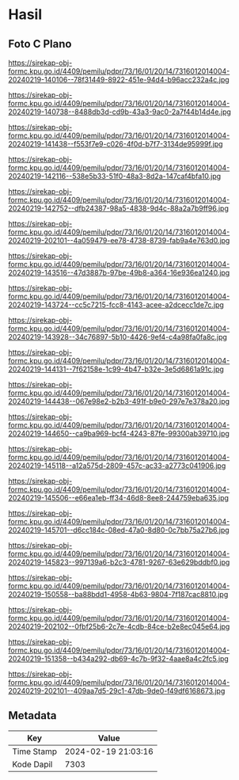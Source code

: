 # Hasil

## Foto C Plano

https://sirekap-obj-formc.kpu.go.id/4409/pemilu/pdpr/73/16/01/20/14/7316012014004-20240219-140106--78f31449-8922-451e-94d4-b96acc232a4c.jpg

https://sirekap-obj-formc.kpu.go.id/4409/pemilu/pdpr/73/16/01/20/14/7316012014004-20240219-140738--8488db3d-cd9b-43a3-9ac0-2a7f44b14d4e.jpg

https://sirekap-obj-formc.kpu.go.id/4409/pemilu/pdpr/73/16/01/20/14/7316012014004-20240219-141438--f553f7e9-c026-4f0d-b7f7-3134de95999f.jpg

https://sirekap-obj-formc.kpu.go.id/4409/pemilu/pdpr/73/16/01/20/14/7316012014004-20240219-142116--538e5b33-51f0-48a3-8d2a-147caf4bfa10.jpg

https://sirekap-obj-formc.kpu.go.id/4409/pemilu/pdpr/73/16/01/20/14/7316012014004-20240219-142752--dfb24387-98a5-4838-9d4c-88a2a7b9ff96.jpg

https://sirekap-obj-formc.kpu.go.id/4409/pemilu/pdpr/73/16/01/20/14/7316012014004-20240219-202101--4a059479-ee78-4738-8739-fab9a4e763d0.jpg

https://sirekap-obj-formc.kpu.go.id/4409/pemilu/pdpr/73/16/01/20/14/7316012014004-20240219-143516--47d3887b-97be-49b8-a364-16e936ea1240.jpg

https://sirekap-obj-formc.kpu.go.id/4409/pemilu/pdpr/73/16/01/20/14/7316012014004-20240219-143724--cc5c7215-fcc8-4143-acee-a2dcecc1de7c.jpg

https://sirekap-obj-formc.kpu.go.id/4409/pemilu/pdpr/73/16/01/20/14/7316012014004-20240219-143928--34c76897-5b10-4426-9ef4-c4a98fa0fa8c.jpg

https://sirekap-obj-formc.kpu.go.id/4409/pemilu/pdpr/73/16/01/20/14/7316012014004-20240219-144131--7f62158e-1c99-4b47-b32e-3e5d6861a91c.jpg

https://sirekap-obj-formc.kpu.go.id/4409/pemilu/pdpr/73/16/01/20/14/7316012014004-20240219-144438--067e98e2-b2b3-491f-b9e0-297e7e378a20.jpg

https://sirekap-obj-formc.kpu.go.id/4409/pemilu/pdpr/73/16/01/20/14/7316012014004-20240219-144650--ca9ba969-bcf4-4243-87fe-99300ab39710.jpg

https://sirekap-obj-formc.kpu.go.id/4409/pemilu/pdpr/73/16/01/20/14/7316012014004-20240219-145118--a12a575d-2809-457c-ac33-a2773c041906.jpg

https://sirekap-obj-formc.kpu.go.id/4409/pemilu/pdpr/73/16/01/20/14/7316012014004-20240219-145506--e66ea1eb-ff34-46d8-8ee8-244759eba635.jpg

https://sirekap-obj-formc.kpu.go.id/4409/pemilu/pdpr/73/16/01/20/14/7316012014004-20240219-145701--d6cc184c-08ed-47a0-8d80-0c7bb75a27b6.jpg

https://sirekap-obj-formc.kpu.go.id/4409/pemilu/pdpr/73/16/01/20/14/7316012014004-20240219-145823--997139a6-b2c3-4781-9267-63e629bddbf0.jpg

https://sirekap-obj-formc.kpu.go.id/4409/pemilu/pdpr/73/16/01/20/14/7316012014004-20240219-150558--ba88bdd1-4958-4b63-9804-7f187cac8810.jpg

https://sirekap-obj-formc.kpu.go.id/4409/pemilu/pdpr/73/16/01/20/14/7316012014004-20240219-202102--0fbf25b6-2c7e-4cdb-84ce-b2e8ec045e64.jpg

https://sirekap-obj-formc.kpu.go.id/4409/pemilu/pdpr/73/16/01/20/14/7316012014004-20240219-151358--b434a292-db69-4c7b-9f32-4aae8a4c2fc5.jpg

https://sirekap-obj-formc.kpu.go.id/4409/pemilu/pdpr/73/16/01/20/14/7316012014004-20240219-202101--409aa7d5-29c1-47db-9de0-f49df6168673.jpg


## Metadata

| Key        | Value               |
| ---------- | ------------------- |
| Time Stamp | 2024-02-19 21:03:16 |
| Kode Dapil | 7303                |




